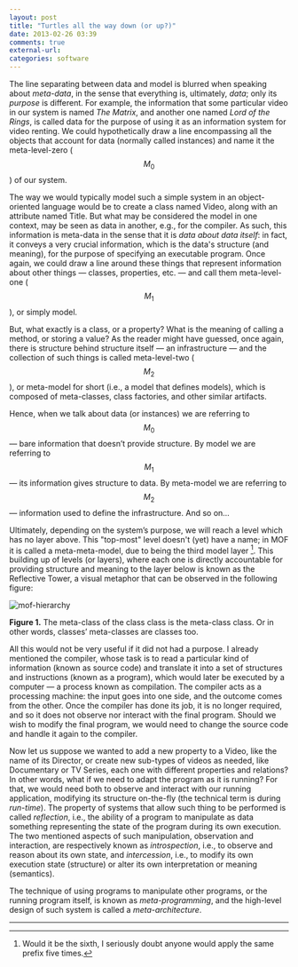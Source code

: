 ```yaml
---
layout: post
title: "Turtles all the way down (or up?)"
date: 2013-02-26 03:39
comments: true
external-url:
categories: software
---
```


The line separating between data and model is blurred when speaking about *meta-data*, in the sense that everything is, ultimately, *data*; only its *purpose* is different. For example, the information that some particular video in our system is named *The Matrix*, and another one named *Lord of the Rings*, is called data for the purpose of using it as an information system for video renting. We could hypothetically draw a line encompassing all the objects that account for data (normally called instances) and name it the meta-level-zero ($$M_0$$) of our system.

The way we would typically model such a simple system in an object-oriented language would be to create a class named Video, along with an attribute named Title. But what may be considered the model in one context, may be seen as data in another, e.g., for the compiler. As such, this information is meta-data in the sense that it is *data about data itself*: in fact, it conveys a very crucial information, which is the data's structure (and meaning), for the purpose of specifying an executable program. Once again, we could draw a line around these things that represent information about other things — classes, properties, etc. — and call them meta-level-one ($$M_1$$), or simply model.

But, what exactly is a class, or a property? What is the meaning of calling a method, or storing a value? As the reader might have guessed, once again, there is structure behind structure itself — an infrastructure — and the collection of such things is called meta-level-two ($$M_2$$), or meta-model for short (i.e., a model that defines models), which is composed of meta-classes, class factories, and other similar artifacts.

Hence, when we talk about data (or instances) we are referring to $$M_0$$ — bare information that doesn’t provide structure. By model we are referring to $$M_1$$ — its information gives structure to data. By meta-model we are referring to $$M_2$$ — information used to define the infrastructure. And so on...

Ultimately, depending on the system’s purpose, we will reach a level which has no layer above. This "top-most" level doesn't (yet) have a name; in MOF it is called a meta-meta-model, due to being the third model layer [^1]. This building up of levels (or layers), where each one is directly accountable for providing structure and meaning to the layer below is known as the Reflective Tower, a visual metaphor that can be observed in the following figure:

![mof-hierarchy](http://skyservers.org/~bytter/mof-hierarchy.png)

**Figure 1.** The meta-class of the class class is the meta-class class. Or in other words, classes’ meta-classes are classes too.

All this would not be very useful if it did not had a purpose. I already mentioned the compiler, whose task is to read a particular kind of information (known as source code) and translate it into a set of structures and instructions (known as a program), which would later be executed by a computer — a process known as compilation. The compiler acts as a processing machine: the input goes into one side, and the outcome comes from the other. Once the compiler has done its job, it is no longer required, and so it does not observe nor interact with the final program. Should we wish to modify the final program, we would need to change the source code and handle it again to the compiler.

Now let us suppose we wanted to add a new property to a Video, like the name of its Director, or create new sub-types of videos as needed, like Documentary or TV Series, each one with different properties and relations? In other words, what if we need to adapt the program as it is running? For that, we would need both to observe and interact with our running application, modifying its structure on-the-fly (the technical term is during *run-time*). The property of systems that allow such thing to be performed is called *reflection*, i.e., the ability of a program to manipulate as data something representing the state of the program during its own execution. The two mentioned aspects of such manipulation, observation and interaction, are respectively known as *introspection*, i.e., to observe and reason about its own state, and *intercession*, i.e., to modify its own execution state (structure) or alter its own interpretation or meaning (semantics).

The technique of using programs to manipulate other programs, or the running program itself, is known as *meta-programming*, and the high-level design of such system is called a *meta-architecture*.

---

  [^1]: Would it be the sixth, I seriously doubt anyone would apply the same prefix five times.